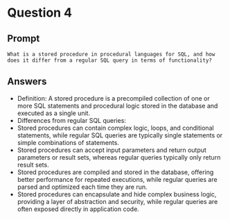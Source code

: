 # Question 4

## Prompt
```
What is a stored procedure in procedural languages for SQL, and how does it differ from a regular SQL query in terms of functionality?
```

## Answers

- Definition: A stored procedure is a precompiled collection of one or more SQL statements and procedural logic stored in the database and executed as a single unit.
- Differences from regular SQL queries:
- Stored procedures can contain complex logic, loops, and conditional statements, while regular SQL queries are typically single statements or simple combinations of statements.
- Stored procedures can accept input parameters and return output parameters or result sets, whereas regular queries typically only return result sets.
- Stored procedures are compiled and stored in the database, offering better performance for repeated executions, while regular queries are parsed and optimized each time they are run.
- Stored procedures can encapsulate and hide complex business logic, providing a layer of abstraction and security, while regular queries are often exposed directly in application code.
